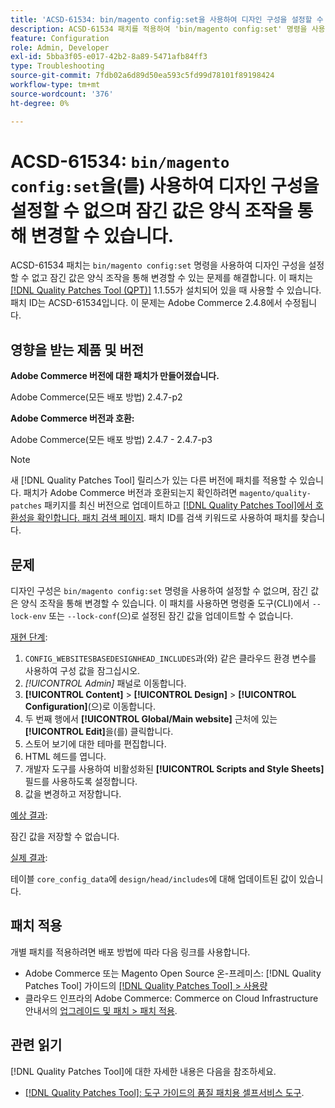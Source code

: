 ```yaml
---
title: 'ACSD-61534: bin/magento config:set을 사용하여 디자인 구성을 설정할 수 없으며 잠긴 값은 양식 조작을 통해 변경할 수 있습니다'
description: ACSD-61534 패치를 적용하여 'bin/magento config:set' 명령을 사용하여 디자인 구성을 설정할 수 없고 양식 조작을 통해 잠긴 값을 변경할 수 있는 Adobe Commerce 문제를 해결합니다.
feature: Configuration
role: Admin, Developer
exl-id: 5bba3f05-e017-42b2-8a89-5471afb84ff3
type: Troubleshooting
source-git-commit: 7fdb02a6d89d50ea593c5fd99d78101f89198424
workflow-type: tm+mt
source-wordcount: '376'
ht-degree: 0%

---
```


# ACSD-61534: `bin/magento config:set`을(를) 사용하여 디자인 구성을 설정할 수 없으며 잠긴 값은 양식 조작을 통해 변경할 수 있습니다.

ACSD-61534 패치는 `bin/magento config:set` 명령을 사용하여 디자인 구성을 설정할 수 없고 잠긴 값은 양식 조작을 통해 변경할 수 있는 문제를 해결합니다. 이 패치는 [[!DNL Quality Patches Tool (QPT)]](/help/tools/quality-patches-tool/quality-patches-tool-to-self-serve-quality-patches.md) 1.1.55가 설치되어 있을 때 사용할 수 있습니다. 패치 ID는 ACSD-61534입니다. 이 문제는 Adobe Commerce 2.4.8에서 수정됩니다.

## 영향을 받는 제품 및 버전

**Adobe Commerce 버전에 대한 패치가 만들어졌습니다.**

Adobe Commerce(모든 배포 방법) 2.4.7-p2

**Adobe Commerce 버전과 호환:**

Adobe Commerce(모든 배포 방법) 2.4.7 - 2.4.7-p3

>[!NOTE]
>
>새 [!DNL Quality Patches Tool] 릴리스가 있는 다른 버전에 패치를 적용할 수 있습니다. 패치가 Adobe Commerce 버전과 호환되는지 확인하려면 `magento/quality-patches` 패키지를 최신 버전으로 업데이트하고 [[!DNL Quality Patches Tool]에서 호환성을 확인합니다. 패치 검색 페이지](https://experienceleague.adobe.com/tools/commerce-quality-patches/index.html). 패치 ID를 검색 키워드로 사용하여 패치를 찾습니다.

## 문제

디자인 구성은 `bin/magento config:set` 명령을 사용하여 설정할 수 없으며, 잠긴 값은 양식 조작을 통해 변경할 수 있습니다. 이 패치를 사용하면 명령줄 도구(CLI)에서 `--lock-env` 또는 `--lock-conf`(으)로 설정된 잠긴 값을 업데이트할 수 없습니다.

<u>재현 단계</u>:

1. `CONFIG_WEBSITESBASEDESIGNHEAD_INCLUDES`과(와) 같은 클라우드 환경 변수를 사용하여 구성 값을 잠그십시오.
1. *[!UICONTROL Admin]* 패널로 이동합니다.
1. **[!UICONTROL Content]** > **[!UICONTROL Design]** > **[!UICONTROL Configuration]**(으)로 이동합니다.
1. 두 번째 행에서 **[!UICONTROL Global/Main website]** 근처에 있는 **[!UICONTROL Edit]**&#x200B;을(를) 클릭합니다.
1. 스토어 보기에 대한 테마를 편집합니다.
1. HTML 헤드를 엽니다.
1. 개발자 도구를 사용하여 비활성화된 **[!UICONTROL Scripts and Style Sheets]** 필드를 사용하도록 설정합니다.
1. 값을 변경하고 저장합니다.

<u>예상 결과</u>:

잠긴 값을 저장할 수 없습니다.

<u>실제 결과</u>:

테이블 `core_config_data`에 `design/head/includes`에 대해 업데이트된 값이 있습니다.

## 패치 적용

개별 패치를 적용하려면 배포 방법에 따라 다음 링크를 사용합니다.

* Adobe Commerce 또는 Magento Open Source 온-프레미스: [!DNL Quality Patches Tool] 가이드의 [[!DNL Quality Patches Tool] > 사용량](/help/tools/quality-patches-tool/usage.md)
* 클라우드 인프라의 Adobe Commerce: Commerce on Cloud Infrastructure 안내서의 [업그레이드 및 패치 > 패치 적용](https://experienceleague.adobe.com/docs/commerce-cloud-service/user-guide/develop/upgrade/apply-patches.html).

## 관련 읽기

[!DNL Quality Patches Tool]에 대한 자세한 내용은 다음을 참조하세요.

* [[!DNL Quality Patches Tool]: 도구 가이드의 품질 패치용 셀프서비스 도구](/help/tools/quality-patches-tool/quality-patches-tool-to-self-serve-quality-patches.md).
